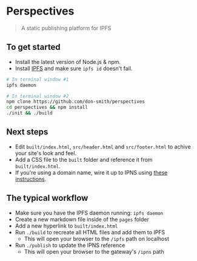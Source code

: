 # Perspectives

> A static publishing platform for IPFS

## To get started

* Install the latest version of Node.js & npm.
* Install [IPFS](http://ipfs.io) and make sure `ipfs id` doesn't fail.

```sh
# In terminal window #1
ipfs daemon

# In terminal window #2
npm clone https://github.com/don-smith/perspectives
cd perspectives && npm install
./init && ./build
```


## Next steps

* Edit `built/index.html`, `src/header.html` and `src/footer.html` to achive your site's look and feel.
* Add a CSS file to the `built` folder and reference it from `built/index.html`.
* If you're using a domain name, wire it up to IPNS using [these instructions](https://ipfs.io/ipfs/QmNZiPk974vDsPmQii3YbrMKfi12KTSNM7XMiYyiea4VYZ/example#/ipfs/QmRFTtbyEp3UaT67ByYW299Suw7HKKnWK6NJMdNFzDjYdX/websites/README.md).


## The typical workflow

* Make sure you have the IPFS daemon running: `ipfs daemon`
* Create a new markdown file inside of the `pages` folder
* Add a new hyperlink to `built/index.html`
* Run `./build` to recreate all HTML files and add them to IPFS
  - This will open your browser to the `/ipfs` path on localhost
* Run `./publish` to update the IPNS reference
  - This will open your browser to the gateway's `/ipns` path
